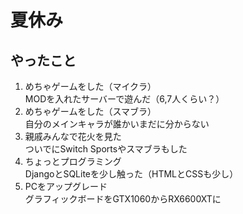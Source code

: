 # 夏休み
## やったこと
1. めちゃゲームをした（マイクラ）  
    MODを入れたサーバーで遊んだ（6,7人くらい？）  
2. めちゃゲームをした（スマブラ）  
   自分のメインキャラが誰かいまだに分からない  
3. 親戚みんなで花火を見た  
   ついでにSwitch Sportsやスマブラもした  
4. ちょっとプログラミング  
   DjangoとSQLiteを少し触った（HTMLとCSSも少し）  
5. PCをアップグレード  
   グラフィックボードをGTX1060からRX6600XTに  
